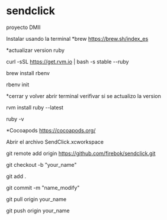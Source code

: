 # sendclick
proyecto DMII

Instalar usando la terminal
*brew https://brew.sh/index_es

*actualizar version ruby

  curl -sSL https://get.rvm.io | bash -s stable --ruby
  
  brew install rbenv
  
  rbenv init
  
  
*cerrar y volver abrir terminal verifivar si se actualizo la version

  rvm install ruby --latest
  
  ruby -v
  
*Cocoapods https://cocoapods.org/

Abrir el archivo SendClick.xcworkspace

git remote add origin https://github.com/firebok/sendclick.git

git checkout -b "your_name"

git add .

git commit -m "name_modify"

git pull origin your_name

git push origin your_name

 
